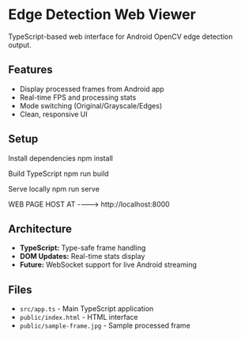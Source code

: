 # Edge Detection Web Viewer

TypeScript-based web interface for Android OpenCV edge detection output.

## Features

- Display processed frames from Android app
- Real-time FPS and processing stats
- Mode switching (Original/Grayscale/Edges)
- Clean, responsive UI

## Setup

Install dependencies
npm install

Build TypeScript
npm run build

Serve locally
npm run serve


WEB PAGE HOST AT   ----> http://localhost:8000




## Architecture

- **TypeScript:** Type-safe frame handling
- **DOM Updates:** Real-time stats display
- **Future:** WebSocket support for live Android streaming

## Files

- `src/app.ts` - Main TypeScript application
- `public/index.html` - HTML interface
- `public/sample-frame.jpg` - Sample processed frame
